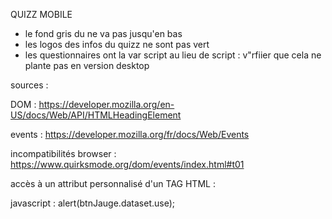 QUIZZ MOBILE 


- le fond gris du <card> ne va pas jusqu'en bas
- les logos des infos du quizz ne sont pas vert
- les questionnaires ont la var script au lieu de script<n> : v"rfiier que cela ne plante pas en version desktop

sources :

DOM : 
https://developer.mozilla.org/en-US/docs/Web/API/HTMLHeadingElement

events :
https://developer.mozilla.org/fr/docs/Web/Events

incompatibilités browser :
https://www.quirksmode.org/dom/events/index.html#t01

accès à un attribut personnalisé d'un TAG
HTML : <div id="jauge" class="progress-bar"  data-use="esd">
javascript : 	alert(btnJauge.dataset.use);